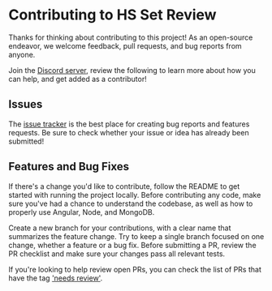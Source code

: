 # Contributing to HS Set Review

Thanks for thinking about contributing to this project! As an open-source endeavor, we welcome feedback, pull requests, and bug reports from anyone.

Join the [Discord server](https://discord.gg/zKGyxFP6Yk), review the following to learn more about how you can help, and get added as a contributor!

## Issues

The [issue tracker](https://github.com/mateuscechetto/hearthstone-set-review-bot/issues) is the best place for creating bug reports and features requests. Be sure to check whether your issue or idea has already been submitted!

## Features and Bug Fixes

If there's a change you'd like to contribute, follow the README to get started with running the project locally. Before contributing any code, make sure you've had a chance to understand the codebase, as well as how to properly use Angular, Node, and MongoDB.

Create a new branch for your contributions, with a clear name that summarizes the feature change. Try to keep a single branch focused on one change, whether a feature or a bug fix. Before submitting a PR, review the PR checklist and make sure your changes pass all relevant tests.

If you're looking to help review open PRs, you can check the list of PRs that have the tag ['needs review'](https://github.com/mateuscechetto/hearthstone-set-review-bot/labels/needs%20review).
